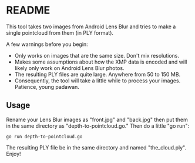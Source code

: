 README
==========================

This tool takes two images from Android Lens Blur and tries to make a single pointcloud from them (in PLY format).

A few warnings before you begin:
* Only works on images that are the same size. Don't mix resolutions.
* Makes some assumptions about how the XMP data is encoded and will likely only work on Android Lens Blur photos.
* The resulting PLY files are quite large. Anywhere from 50 to 150 MB.
* Consequently, the tool will take a little while to process your images. Patience, young padawan.

## Usage

Rename your Lens Blur images as "front.jpg" and "back.jpg" then put them in the same directory as "depth-to-pointcloud.go." Then do a little "go run":

	go run depth-to-pointcloud.go

The resulting PLY file be in the same directory and named "the_cloud.ply". Enjoy!
